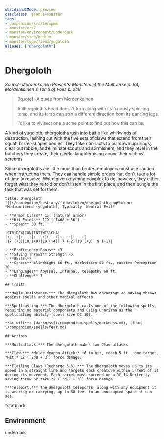 ```yaml
---
obsidianUIMode: preview
cssclasses: json5e-monster
tags:
- compendium/src/5e/mpmm
- monster/cr/7
- monster/environment/underdark
- monster/size/medium
- monster/type/fiend/yugoloth
aliases: ["Dhergoloth"]
---
```

# Dhergoloth
*Source: Mordenkainen Presents: Monsters of the Multiverse p. 94, Mordenkainen's Tome of Foes p. 248*  

> [!quote]- A quote from Mordenkainen  
> 
> A dhergoloth's head doesn't turn along with its furiously spinning torso, and its torso can spin a different direction from its dancing legs.
> 
> I'd like to vivisect one a some point to find out how this can be.

A kind of yugoloth, dhergoloths rush into battle like whirlwinds of destruction, lashing out with the five sets of claws that extend from their squat, barrel-shaped bodies. They take contracts to put down uprisings, clear out rabble, and eliminate scouts and skirmishers, and they revel in the butchery they create, their gleeful laughter rising above their victims' screams.

Since dhergoloths are little more than brutes, employers must use caution when instructing them. They can handle simple orders that don't take a lot of time to resolve. When given anything complex to do, however, they either forget what they're told or don't listen in the first place, and then bungle the task that was set for them.

```ad-statblock
title: Dhergoloth
![](/compendium/bestiary/fiend/token/dhergoloth.png#token)
*Medium fiend (yugoloth), Typically  Neutral Evil*

- **Armor Class** 15  (natural armor)
- **Hit Points** 119 (`14d8 + 56`)
- **Speed** 30 ft.

|STR|DEX|CON|INT|WIS|CHA|
|:---:|:---:|:---:|:---:|:---:|:---:|
|17 (+3)|10 (+0)|19 (+4)| 7 (-2)|10 (+0)| 9 (-1)|

- **Proficiency Bonus** +3
- **Saving Throws** Strength +6
- **Skills** ⏤
- **Senses** blindsight 60 ft., darkvision 60 ft., passive Perception 10
- **Languages** Abyssal, Infernal, telepathy 60 ft.
- **Challenge** 7

## Traits

***Magic Resistance.*** The dhergoloth has advantage on saving throws against spells and other magical effects.

***Spellcasting.*** The dhergoloth casts one of the following spells, requiring no material components and using Charisma as the spellcasting ability (spell save DC 10):

**At will**: [darkness](/compendium/spells/darkness.md), [fear](/compendium/spells/fear.md)

## Actions

***Multiattack.*** The dhergoloth makes two Claw attacks.

***Claw.*** *Melee Weapon Attack:* +6 to hit, reach 5 ft., one target. *Hit:* 12 (`2d8 + 3`) force damage.

***Flailing Claws (Recharge 5-6).*** The dhergoloth moves up to its speed in a straight line and targets each creature within 5 feet of it during its movement. Each target must succeed on a DC 14 Dexterity saving throw or take 22 (`3d12 + 3`) force damage.

***Teleport.*** The dhergoloth teleports, along with any equipment it is wearing or carrying, up to 60 feet to an unoccupied space it can see.
```
^statblock

## Environment

underdark